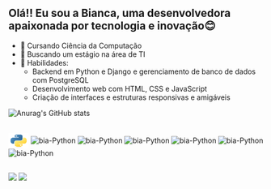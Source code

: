 ## Olá!! Eu sou a Bianca, uma desenvolvedora apaixonada por tecnologia e inovação😊

- 🔭 Cursando Ciência da Computação
- 👯 Buscando um estágio na área de TI
- 🌟 Habilidades:
    - Backend em Python e Django e gerenciamento de banco de dados com PostgreSQL
    - Desenvolvimento web com HTML, CSS e JavaScript
    - Criação de interfaces e estruturas responsivas e amigáveis


![Anurag's GitHub stats](https://github-readme-stats.vercel.app/api?username=bia-codes&show_icons=true&theme=radical)

<div style="display: inline_block"><br>
    <img align="center" alt="bia-Python" height="30" width="40" src="https://raw.githubusercontent.com/devicons/devicon/master/icons/python/python-original.svg">
    <img align="center" alt="bia-Python" height="30" width="40" src="https://cdn.jsdelivr.net/gh/devicons/devicon@latest/icons/django/django-plain.svg" />
    <img align="center" alt="bia-Python" height="30" width="40" src="https://cdn.jsdelivr.net/gh/devicons/devicon@latest/icons/azuresqldatabase/azuresqldatabase-original.svg" />  
    <img align="center" alt="bia-Python" height="30" width="40" src="https://cdn.jsdelivr.net/gh/devicons/devicon@latest/icons/postgresql/postgresql-original.svg" />  
    <img align="center" alt="bia-Python" height="30" width="40" src="https://cdn.jsdelivr.net/gh/devicons/devicon@latest/icons/html5/html5-original.svg" />
    <img align="center" alt="bia-Python" height="30" width="40" src="https://cdn.jsdelivr.net/gh/devicons/devicon@latest/icons/css3/css3-original.svg" />
    <img align="center" alt="bia-Python" height="30" width="40" src="https://cdn.jsdelivr.net/gh/devicons/devicon@latest/icons/javascript/javascript-original.svg" />
        
          
          
</div>

##

<div>
<a href="https://www.linkedin.com/in/bianca-de-souza-lima-078007263" target="_blank"><img src="https://img.shields.io/badge/-LinkedIn-%230077B5?style=for-the-badge&logo=linkedin&logoColor=white" target="_blank"></a> 
<a href="mailto:biancadesouza01@gmail.com"> <img src = "https://img.shields.io/badge/Gmail-D14836?style=for-the-badge&logo=gmail&logoColor=white" target= "_blank"></a>

</div>




